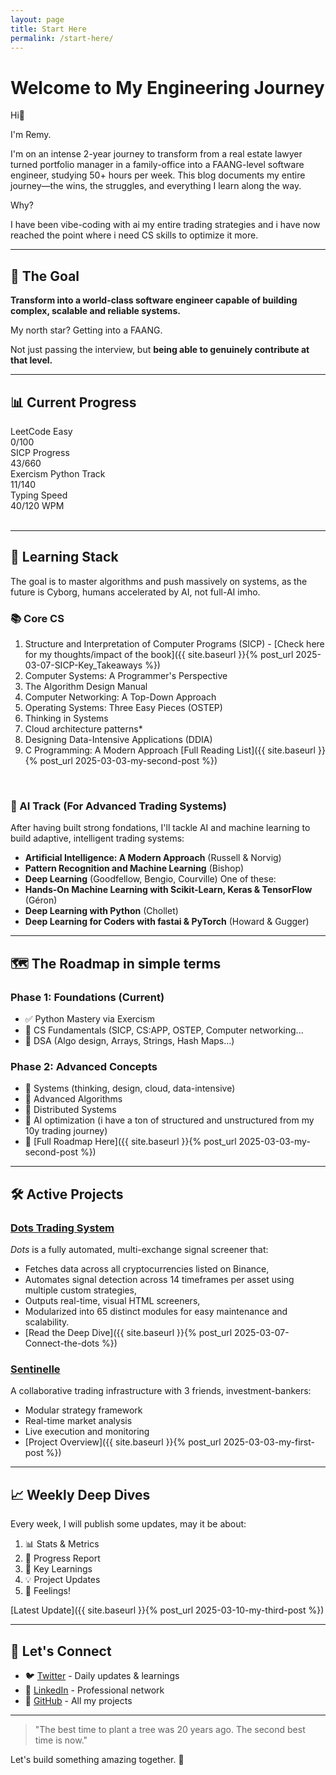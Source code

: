 ```yaml
---
layout: page
title: Start Here
permalink: /start-here/
---
```


#  Welcome to My Engineering Journey

Hi👋

I'm Remy. 

I'm on an intense 2-year journey to transform from a real estate lawyer turned portfolio manager in a family-office into a FAANG-level software engineer, studying 50+ hours per week. 
This blog documents my entire journey—the wins, the struggles, and everything I learn along the way.

Why? 

I have been vibe-coding with ai my entire trading strategies and i have now reached the point where i need CS skills to optimize it more.


---

## 🎯 The Goal

**Transform into a world-class software engineer capable of building complex, scalable and reliable systems.**

My north star? Getting into a FAANG. 

Not just passing the interview, but **being able to genuinely contribute at that level.**


---

## 📊 Current Progress

<div class="progress-section">
  <div class="progress-item">
    <div class="progress-label">LeetCode Easy</div>
    <div class="progress-bar">
      <div class="progress-fill" style="width: 0%"></div>
    </div>
    <div class="progress-text">0/100</div>
  </div>

  <div class="progress-item">
    <div class="progress-label">SICP Progress</div>
    <div class="progress-bar">
      <div class="progress-fill" style="width: 6.5%"></div>
    </div>
    <div class="progress-text">43/660</div>
  </div>

  <div class="progress-item">
    <div class="progress-label">Exercism Python Track</div>
    <div class="progress-bar">
      <div class="progress-fill" style="width: 7.9%"></div>
    </div>
    <div class="progress-text">11/140</div>
  </div>

  <div class="progress-item">
    <div class="progress-label">Typing Speed</div>
    <div class="progress-bar">
      <div class="progress-fill" style="width: 33.3%"></div>
    </div>
    <div class="progress-text">40/120 WPM</div>
  </div>
</div>
<br>


---

## 🧠 Learning Stack

The goal is to master algorithms and push massively on systems, as the future is Cyborg, humans accelerated by AI, not full-AI imho.

### 📚 Core CS
1. Structure and Interpretation of Computer Programs (SICP) - [Check here for my thoughts/impact of the book]({{ site.baseurl }}{% post_url 2025-03-07-SICP-Key_Takeaways %})
2. Computer Systems: A Programmer's Perspective
3. The Algorithm Design Manual
4. Computer Networking: A Top-Down Approach
5. Operating Systems: Three Easy Pieces (OSTEP)
6. Thinking in Systems
7. Cloud architecture patterns*
8. Designing Data-Intensive Applications (DDIA)
9. C Programming: A Modern Approach
[Full Reading List]({{ site.baseurl }}{% post_url 2025-03-03-my-second-post %})
<br>

### 🤖 AI Track (For Advanced Trading Systems)

After having built strong fondations, I'll tackle AI and machine learning to build adaptive, intelligent trading systems:
- **Artificial Intelligence: A Modern Approach** (Russell & Norvig)
- **Pattern Recognition and Machine Learning** (Bishop)
- **Deep Learning** (Goodfellow, Bengio, Courville)
One of these:
- **Hands-On Machine Learning with Scikit-Learn, Keras & TensorFlow** (Géron)
- **Deep Learning with Python** (Chollet)
- **Deep Learning for Coders with fastai & PyTorch** (Howard & Gugger)

---

## 🗺️ The Roadmap in simple terms

### Phase 1: Foundations (Current)
- ✅ Python Mastery via Exercism
- 🔄 CS Fundamentals (SICP, CS:APP, OSTEP, Computer networking...
- 🔄 DSA (Algo design, Arrays, Strings, Hash Maps...)


### Phase 2: Advanced Concepts
- 🔄 Systems (thinking, design, cloud, data-intensive)
- 🔲 Advanced Algorithms
- 🔲 Distributed Systems
- 🔲 AI optimization (i have a ton of structured and unstructured from my 10y trading journey)
- 🔲 [Full Roadmap Here]({{ site.baseurl }}{% post_url 2025-03-03-my-second-post %})


--- 

## 🛠️ Active Projects

### [Dots Trading System](https://github.com/Rae699/Dots)

*Dots* is a fully automated, multi-exchange signal screener that:
- Fetches data across all cryptocurrencies listed on Binance,
- Automates signal detection across 14 timeframes per asset using multiple custom strategies,
- Outputs real-time, visual HTML screeners,
- Modularized into 65 distinct modules for easy maintenance and scalability.
- [Read the Deep Dive]({{ site.baseurl }}{% post_url 2025-03-07-Connect-the-dots %})

### [Sentinelle](https://github.com/SentiCap/SentinelleCap)

A collaborative trading infrastructure with 3 friends, investment-bankers:
- Modular strategy framework
- Real-time market analysis
- Live execution and monitoring
- [Project Overview]({{ site.baseurl }}{% post_url 2025-03-03-my-first-post %})


---

## 📈 Weekly Deep Dives

Every week, I will publish some updates, may it be about:
1. 📊 Stats & Metrics
2. 📝 Progress Report
3. 🧠 Key Learnings
4. 💡 Project Updates
5. 💌 Feelings!

[Latest Update]({{ site.baseurl }}{% post_url 2025-03-10-my-third-post %})


---

## 🤝 Let's Connect

- 🐦 [Twitter](https://twitter.com/SolTae_) - Daily updates & learnings
- 💼 [LinkedIn](https://www.linkedin.com/in/remy-charras/) - Professional network
- 🔨 [GitHub](https://github.com/Rae699) - All my projects


---

> "The best time to plant a tree was 20 years ago. The second best time is now."

Let's build something amazing together. 🚀 



